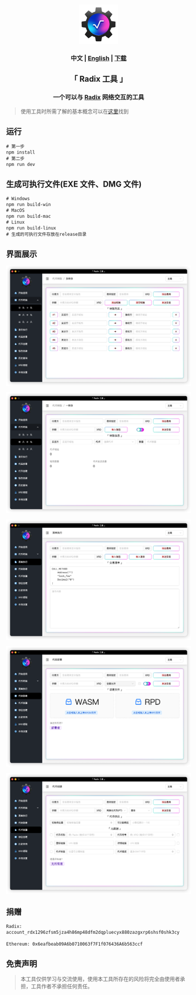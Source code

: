 <div align="center">
    <img src="public/electron.png" alt="icon" width="106">
</div>

<h3 align="center">中文 | <a href="README.md">English</a> | <a href="https://github.com/atlantis-l/Radix-Desktop-Tool/releases">下载</a></h3>

<h2 align="center">「 Radix 工具 」</h2>

<h3 align="center">
    一个可以与 <a href="https://www.radixdlt.com/">Radix</a> 网络交互的工具
</h3>

> 使用工具时所需了解的基本概念可以在[这里](https://docs.radixdlt.com/)找到

## 运行

```shell
# 第一步
npm install
# 第二步
npm run dev
```

## 生成可执行文件(EXE 文件、DMG 文件)

```shell
# Windows
npm run build-win
# MacOS
npm run build-mac
# Linux
npm run build-linux
# 生成的可执行文件存放在release目录
```

## 界面展示

![1](public/screenshots/zh/1.png)

![2](public/screenshots/zh/2.png)

![3](public/screenshots/zh/3.png)

![4](public/screenshots/zh/4.png)

![5](public/screenshots/zh/5.png)

## 捐赠

```shell
Radix: account_rdx1296zfsm5jza4h86mp48dfm2dqpluecyx880zazgxrp6shsf0shk3cy

Ethereum: 0x6eafbeab09A6b0710063f7F1f076436A6b563ccf
```

## 免责声明

> 本工具仅供学习与交流使用，使用本工具所存在的风险将完全由使用者承担，工具作者不承担任何责任。
